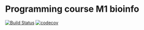 # Programming course M1 bioinfo

[![Build Status](https://travis-ci.org/vlanore/prog_m1_bioinfo.svg?branch=master)](https://travis-ci.org/vlanore/prog_m1_bioinfo) [![codecov](https://codecov.io/gh/vlanore/prog_m1_bioinfo/branch/master/graph/badge.svg)](https://codecov.io/gh/vlanore/prog_m1_bioinfo)